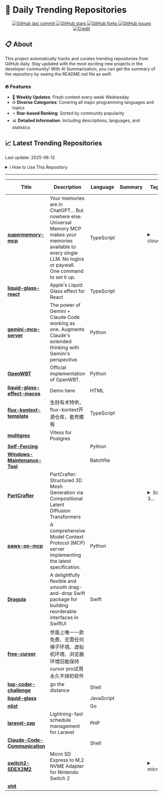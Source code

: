 # 🌟 Daily Trending Repositories

<div align="center">
<a href="https://github.com/marc-ko/daily-trending-repo/commits/main">
    <img src="https://img.shields.io/github/last-commit/marc-ko/daily-trending-repo" alt="GitHub last commit" />
</a>

<a href="https://github.com/marc-ko/daily-trending-repo/stargazers">
    <img src="https://img.shields.io/github/stars/marc-ko/daily-trending-repo" alt="GitHub stars" />
</a>
<a href="https://github.com/marc-ko/daily-trending-repo/network/members">
    <img src="https://img.shields.io/github/forks/marc-ko/daily-trending-repo" alt="GitHub forks" />
</a>
<a href="https://github.com/marc-ko/daily-trending-repo/issues">
    <img src="https://img.shields.io/github/issues/marc-ko/daily-trending-repo" alt="GitHub issues" />
</a>
<a alt="credit" href="https://github.com/zezhishao/DailyArXiv">
 <img src="https://img.shields.io/badge/credit%20-%20Idea%20From%20This%20Repo-blue" alt="Credit">
</a>
</div>

## 📋 About

This project automatically tracks and curates trending repositories from GitHub daily. Stay updated with the most exciting new projects in the developer community! With AI Summarization, you can get the summary of the repository by seeing the README.md file as well!.

### 🔥 Features

- 🔄 **Weekly Updates**: Fresh content every week Wednesday
- 🌐 **Diverse Categories**: Covering all major programming languages and topics
- ⭐ **Star-based Ranking**: Sorted by community popularity
- 📊 **Detailed Information**: Including descriptions, languages, and statistics

## 📈 Latest Trending Repositories

Last update: 2025-06-12

<details>
<summary>ℹ️ How to Use This Repository</summary>

1. **Star & Watch**: Click the 'Star' and 'Watch' buttons to receive weekly email notifications
2. **Browse**: Explore trending repositories organized by popularity
3. **Contribute**: Feel free to open issues or suggest improvements

</details>

---

| **Title** | **Description** | **Language** | **Summary** | **Tags** | **Stars Count** |
| --- | --- | --- | --- | --- | --- |
| **[supermemory-mcp](https://github.com/supermemoryai/supermemory-mcp)** | Your memories are in ChatGPT... But nowhere else. Universal Memory MCP makes your memories available to every single LLM. No logins or paywall. One command to set it up. | TypeScript |  | <details><summary>cloud...</summary><p>cloudflare, mcp</p></details> | 875 |
| **[liquid-glass-react](https://github.com/rdev/liquid-glass-react)** | Apple's Liquid Glass effect for React | TypeScript |  |  | 686 |
| **[gemini-mcp-server](https://github.com/BeehiveInnovations/gemini-mcp-server)** | The power of Gemini + Claude Code working as one. Augments Claude's extended thinking with Gemini's perspective. | Python |  |  | 562 |
| **[OpenWBT](https://github.com/GalaxyGeneralRobotics/OpenWBT)** | Official implementation of OpenWBT. | Python |  |  | 503 |
| **[liquid-glass-effect-macos](https://github.com/lucasromerodb/liquid-glass-effect-macos)** | Demo here | HTML |  |  | 441 |
| **[flux-kontext-template](https://github.com/CharlieLZ/flux-kontext-template)** | 生财有术特供，flux-kontext开源仓库，套壳模板 | TypeScript |  |  | 408 |
| **[multigres](https://github.com/multigres/multigres)** | Vitess for Postgres |  |  |  | 369 |
| **[Self-Forcing](https://github.com/guandeh17/Self-Forcing)** |  | Python |  |  | 361 |
| **[Windows-Maintenance-Tool](https://github.com/ios12checker/Windows-Maintenance-Tool)** |  | Batchfile |  |  | 325 |
| **[PartCrafter](https://github.com/wgsxm/PartCrafter)** | PartCrafter: Structured 3D Mesh Generation via Compositional Latent Diffusion Transformers |  |  | <details><summary>3d, 3...</summary><p>3d, 3d-generation, 3d-object-generation, 3d-object-reconstruction, 3d-reconstruction, 3d-scene-generation, 3d-scene-reconstruction, image-to-3d</p></details> | 297 |
| **[paws-on-mcp](https://github.com/hemanth/paws-on-mcp)** | A comprehensive Model Context Protocol (MCP) server implementing the latest specification. | Python |  |  | 255 |
| **[Dragula](https://github.com/mufasaYC/Dragula)** | A delightfully flexible and smooth drag-and-drop Swift package for building reorderable interfaces in SwiftUI | Swift |  |  | 238 |
| **[free-cursor](https://github.com/zhaijie1314521/free-cursor)** | 世面上唯一一款免费、无需任何梯子环境、虚拟机环境、浏览器环境旧能保持cursor pro试用永久不掉的软件 |  |  |  | 238 |
| **[top-coder-challenge](https://github.com/8090-inc/top-coder-challenge)** | go the distance | Shell |  |  | 234 |
| **[liquid-glass](https://github.com/shuding/liquid-glass)** |  | JavaScript |  |  | 204 |
| **[nlist](https://github.com/NodeSeekDev/nlist)** |  | Go |  |  | 200 |
| **[laravel-zap](https://github.com/ludoguenet/laravel-zap)** | Lightning-fast schedule management for Laravel | PHP |  |  | 189 |
| **[Claude-Code-Communication](https://github.com/nishimoto265/Claude-Code-Communication)** |  | Shell |  |  | 189 |
| **[switch2-SDEX2M2](https://github.com/NVNTLabs/switch2-SDEX2M2)** | Micro SD Express to M.2 NVME Adapter for Nintendo Switch 2 |  |  | <details><summary>micro...</summary><p>microsd, nintendo, nintendo-switch, nintendo-switch-hacking, nvme, switch-2, switch2</p></details> | 188 |
| **[shit](https://github.com/AasishPokhrel/shit)** |  |  |  |  | 188 |


